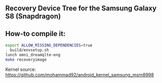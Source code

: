 ## Recovery Device Tree for the Samsung Galaxy S8 (Snapdragon)

## How-to compile it:

```sh
export ALLOW_MISSING_DEPENDENCIES=true
. build/envsetup.sh
lunch omni_dreamqlte-eng
make recoveryimage
```

Kernel source:
https://github.com/mohammad92/android_kernel_samsung_msm8998
